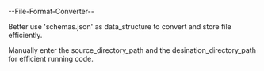 --File-Format-Converter--

Better use 'schemas.json' as data_structure to convert and store file efficiently.

Manually enter the source_directory_path and the desination_directory_path for efficient running code.
